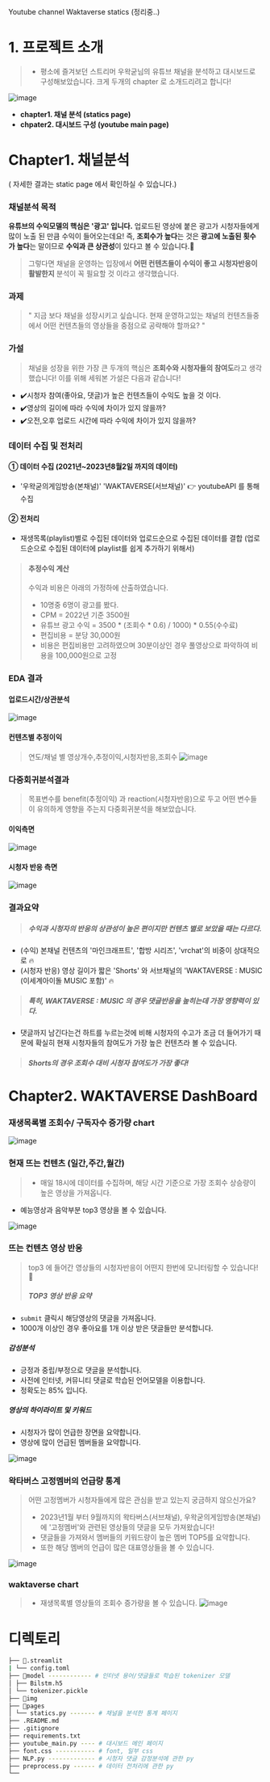 Youtube channel Waktaverse statics (정리중..)


# 1. 프로젝트 소개 
> * 평소에 즐겨보던 스트리머 우왁굳님의 유튜브 채널을 분석하고 대시보드로 구성해보았습니다. 크게 두개의 chapter 로 소개드리려고 합니다!

![image](https://github.com/KGochae/Waktaverse/assets/86241587/1d6c01d0-b1ea-4e05-ba0d-940f707fb5bd)

 * **chapter1. 채널 분석 (statics page)**
 * **chpater2. 대시보드 구성 (youtube main page)**

# Chapter1. 채널분석
( 자세한 결과는 static page 에서 확인하실 수 있습니다.)

### 채널분석 목적
**유튜브의 수익모델의 핵심은 '광고' 입니다.** 업로드된 영상에 붙은 광고가 시청자들에게 많이 노출 된 만큼 수익이 들어오는데요! 
즉, **조회수가 높다**는 것은 **광고에 노출된 횟수가 높다**는 말이므로 **수익과 큰 상관성**이 있다고 볼 수 있습니다.👀 

> 그렇다면 채널을 운영하는 입장에서 **어떤 컨텐츠들이 수익이 좋고** **시청자반응이 활발한지** 분석이 꼭 필요할 것 이라고 생각했습니다. 

### 과제 
> " 지금 보다 채널을 성장시키고 싶습니다. 현재 운영하고있는 채널의 컨텐츠들중에서 어떤 컨텐츠들의 영상들을 중점으로 공략해야 할까요? "

### 가설
> 채널을 성장을 위한 가장 큰 두개의 핵심은 **조회수와 시청자들의 참여도**라고 생각했습니다!
> 이를 위해 세워본 가설은 다음과 같습니다!
* ✔️시청자 참여(좋아요, 댓글)가 높은 컨텐츠들이 수익도 높을 것 이다.
* ✔️영상의 길이에 따라 수익에 차이가 있지 않을까?
* ✔️오전,오후 업로드 시간에 따라 수익에 차이가 있지 않을까?

### 데이터 수집 및 전처리 

#### ① 데이터 수집 (2021년~2023년8월2일 까지의 데이터)
* '우왁굳의게임방송(본채널)' 'WAKTAVERSE(서브채널)' 👉 youtubeAPI 를 통해 수집

#### ② 전처리
* 재생목록(playlist)별로 수집된 데이터와 업로드순으로 수집된 데이터를 결합 (업로드순으로 수집된 데이터에 playlist를 쉽게 추가하기 위해서)
> #### 추정수익 계산
> 수익과 비용은 아래의 가정하에 산출하였습니다.
> * 10명중 6명이 광고를 봤다.
> * CPM = 2022년 기준 3500원
> * 유튜브 광고 수익 = 3500 * (조회수 * 0.6) / 1000) * 0.55(수수료)
> * 편집비용 = 분당 30,000원                    
> * 비용은 편집비용만 고려하였으며 30분이상인 경우 풀영상으로 파악하여 비용을 100,000원으로 고정   



### EDA 결과

#### 업로드시간/상관분석  
![image](https://github.com/KGochae/Waktaverse/assets/86241587/508a1cc0-a047-4f78-971c-f804bbe35069)

#### 컨텐츠별 추정이익 
> 연도/채널 별 영상개수,추정이익,시청자반응,조회수
![image](https://github.com/KGochae/Waktaverse/assets/86241587/92c601ca-8fb0-4d3f-a855-8c2d7c20dcf0)

### 다중회귀분석결과
> 목표변수를 benefit(추정이익) 과 reaction(시청자반응)으로 두고 어떤 변수들이 유의하게 영향을 주는지 다중회귀분석을 해보았습니다.

#### 이익측면
![image](https://github.com/KGochae/Waktaverse/assets/86241587/a296688f-e126-483e-852b-db0121e1876c)

#### 시청자 반응 측면
![image](https://github.com/KGochae/Waktaverse/assets/86241587/f285e61c-30e3-439d-a11a-cda21ae813e4)


### 결과요약
> ##### 수익과 시청자의 반응의 상관성이 높은 편이지만 컨텐츠 별로 보았을 때는 다르다.
* (수익) 본채널 컨텐츠의 '마인크래프트', '합방 시리즈', 'vrchat'의 비중이 상대적으로 🔥
* (시청자 반응) 영상 길이가 짧은 'Shorts' 와 서브채널의 'WAKTAVERSE : MUSIC (이세계아이돌 MUSIC 포함)' 🔥
> ##### 특히, WAKTAVERSE : MUSIC 의 경우 댓글반응을 높히는데 가장 영향력이 있다.
* 댓글까지 남긴다는건 하트를 누르는것에 비해 시청자의 수고가 조금 더 들어가기 때문에 확실히 현재 시청자들의 참여도가 가장 높은 컨텐츠라 볼 수 있습니다.
> ##### Shorts의 경우 조회수 대비 시청자 참여도가 가장 좋다!
> 


# Chapter2. WAKTAVERSE DashBoard

### 재생목록별 조회수/ 구독자수 증가량 chart
![image](https://github.com/KGochae/Waktaverse/assets/86241587/7dfd978c-ca93-4c82-a390-63199ecead77)


### 현재 뜨는 컨텐츠 (일간,주간,월간)

> * 매일 18시에 데이터를 수집하며, 해당 시간 기준으로 가장 조회수 상승량이 높은 영상을 가져옵니다.
  * 예능영상과 음악부분 top3 영상을 볼 수 있습니다.

![image](https://github.com/KGochae/Waktaverse/assets/86241587/ff1167d9-3001-41e3-8d65-7b0b75667935)

### 뜨는 컨텐츠 영상 반응
> top3 에 들어간 영상들의 시청자반응이 어떤지 한번에 모니터링할 수 있습니다!👀
> ##### TOP3 영상 반응 요약  
  * `submit` 클릭시 해당영상의 댓글을 가져옵니다. 
  *  1000개 이상인 경우 좋아요를 1개 이상 받은 댓글들만 분석합니다.
  ##### 감성분석
  * 긍정과 중립/부정으로 댓글을 분석합니다. 
  * 사전에 인터넷, 커뮤니티 댓글로 학습된 언어모델을 이용합니다.
  * 정확도는 85% 입니다. 
  ##### 영상의 하이라이트 및 키워드
  * 시청자가 많이 언급한 장면을 요약합니다.
  * 영상에 많이 언급된 멤버들을 요약합니다.

![image](https://github.com/KGochae/Waktaverse/assets/86241587/97890ce1-88d0-4e81-88ef-09423db7d38a)

### 왁타버스 고정멤버의 언급량 통계
> 어떤 고정멤버가 시청자들에게 많은 관심을 받고 있는지 궁금하지 않으신가요?
> * 2023년1월 부터 9월까지의 왁타버스(서브채널), 우왁굳의게임방송(본채널) 에 '고정멤버'와 관련된 영상들의 댓글을 모두 가져왔습니다!
> * 댓글들을 가져와서 멤버들의 키워드량이 높은 멤버 TOP5를 요약합니다.
> * 또한 해당 멤버의 언급이 많은 대표영상들을 볼 수 있습니다.

![image](https://github.com/KGochae/Waktaverse/assets/86241587/7cb32df6-6cdf-4f62-9663-88e7096ab52e)

### waktaverse chart
> * 재생목록별 영상들의 조회수 증가량을 볼 수 있습니다.
![image](https://github.com/KGochae/Waktaverse/assets/86241587/ac719107-3761-4724-9a09-dede51a737c1)


#  디렉토리 

```bash
├── 📁.streamlit
| └── config.toml 
├── 📁model ------------ # 인터넷 용어/댓글들로 학습된 tokenizer 모델  
│ ├── Bilstm.h5
│ └── tokenizer.pickle 
├── 📁img
├── 📁pages
│ └── statics.py ------- # 채널을 분석한 통계 페이지
├── .README.md
├── .gitignore
├── requirements.txt
├── youtube_main.py ---- # 대시보드 메인 페이지 
├── font.css ----------- # font, 일부 css 
├── NLP.py ------------- # 시청자 댓글 감정분석에 관한 py 
├── preprocess.py ------ # 데이터 전처리에 관한 py
└──
```

